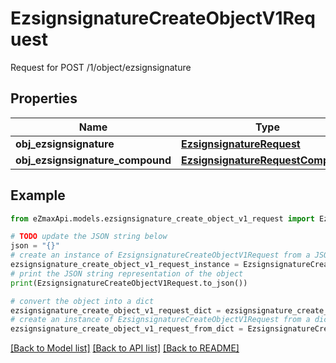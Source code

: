 # EzsignsignatureCreateObjectV1Request

Request for POST /1/object/ezsignsignature

## Properties

Name | Type | Description | Notes
------------ | ------------- | ------------- | -------------
**obj_ezsignsignature** | [**EzsignsignatureRequest**](EzsignsignatureRequest.md) |  | [optional] 
**obj_ezsignsignature_compound** | [**EzsignsignatureRequestCompound**](EzsignsignatureRequestCompound.md) |  | [optional] 

## Example

```python
from eZmaxApi.models.ezsignsignature_create_object_v1_request import EzsignsignatureCreateObjectV1Request

# TODO update the JSON string below
json = "{}"
# create an instance of EzsignsignatureCreateObjectV1Request from a JSON string
ezsignsignature_create_object_v1_request_instance = EzsignsignatureCreateObjectV1Request.from_json(json)
# print the JSON string representation of the object
print(EzsignsignatureCreateObjectV1Request.to_json())

# convert the object into a dict
ezsignsignature_create_object_v1_request_dict = ezsignsignature_create_object_v1_request_instance.to_dict()
# create an instance of EzsignsignatureCreateObjectV1Request from a dict
ezsignsignature_create_object_v1_request_from_dict = EzsignsignatureCreateObjectV1Request.from_dict(ezsignsignature_create_object_v1_request_dict)
```
[[Back to Model list]](../README.md#documentation-for-models) [[Back to API list]](../README.md#documentation-for-api-endpoints) [[Back to README]](../README.md)


